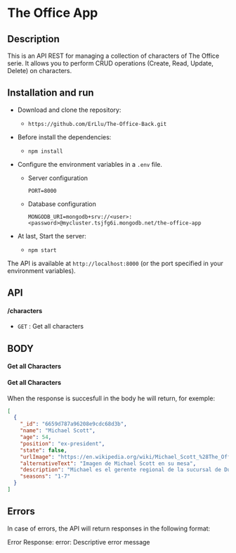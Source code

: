 # The Office App

## Description

This is an API REST for managing a collection of characters of The Office serie. It allows you to perform CRUD operations (Create, Read, Update, Delete) on characters.

## Installation and run

- Download and clone the repository:

  - `https://github.com/ErLlu/The-Office-Back.git`

- Before install the dependencies:

  - `npm install`

- Configure the environment variables in a `.env` file.

  - Server configuration

    `PORT=8000`

  - Database configuration

    `MONGODB_URI=mongodb+srv://<user>:<password>@mycluster.tsjfg6i.mongodb.net/the-office-app`

- At last, Start the server:
  - `npm start`

The API is available at `http://localhost:8000` (or the port specified in your environment variables).

## API

#### /characters

- `GET` : Get all characters

## BODY

#### Get all Characters

#### Get all Characters

When the response is succesfull in the body he will return, for exemple:

```json
[
  {
    "_id": "6659d787a96208e9cdc68d3b",
    "name": "Michael Scott",
    "age": 54,
    "position": "ex-president",
    "state": false,
    "urlImage": "https://en.wikipedia.org/wiki/Michael_Scott_%28The_Office%29#/media/File:MichaelScott.png",
    "alternativeText": "Imagen de Michael Scott en su mesa",
    "description": "Michael es el gerente regional de la sucursal de Dunder Mifflin, una empresa papelera en Scranton, Pensilvania, durante la mayor parte de la serie. Al igual que su homólogo en la versión británica original del programa, David Brent, se caracteriza por ser un jefe en gran medida incompetente, improductivo y poco profesional, aunque se lo describe como más amable y, en ocasiones, se muestra eficaz en su trabajo en momentos clave.",
    "seasons": "1-7"
  }
]
```

## Errors

In case of errors, the API will return responses in the following format:

Error Response:
error: Descriptive error message

